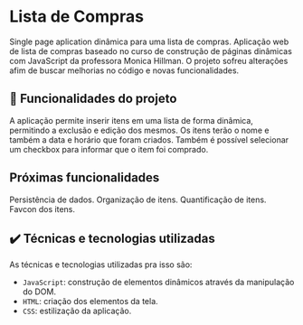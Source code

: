 # Lista de Compras

Single page aplication dinâmica para uma lista de compras.
Aplicação web de lista de compras baseado no curso de construção de páginas dinâmicas com JavaScript da professora Monica Hillman.
O projeto sofreu alterações afim de buscar melhorias no código e novas funcionalidades.

## 🔨 Funcionalidades do projeto

A aplicação permite inserir itens em uma lista de forma dinâmica, permitindo a exclusão e edição dos mesmos.
Os itens terão o nome e também a data e horário que foram criados.
Também é possível selecionar um checkbox para informar que o item foi comprado.

## Próximas funcionalidades

Persistência de dados.
Organização de itens.
Quantificação de itens.
Favcon dos itens.

## ✔️ Técnicas e tecnologias utilizadas

As técnicas e tecnologias utilizadas pra isso são:

- `JavaScript`: construção de elementos dinâmicos através da manipulação do DOM.
- `HTML`: criação dos elementos da tela.
- `CSS`: estilização da aplicação.
